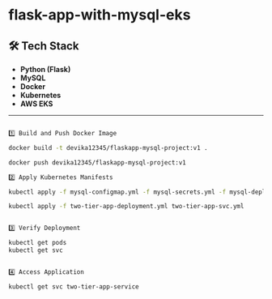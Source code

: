 # flask-app-with-mysql-eks

## 🛠 Tech Stack
- **Python (Flask)**
- **MySQL**
- **Docker**
- **Kubernetes**
- **AWS EKS**
---
```bash

1️⃣ Build and Push Docker Image

docker build -t devika12345/flaskapp-mysql-project:v1 .

docker push devika12345/flaskapp-mysql-project:v1

2️⃣ Apply Kubernetes Manifests

kubectl apply -f mysql-configmap.yml -f mysql-secrets.yml -f mysql-deployment.yml -f mysql-svc.yml

kubectl apply -f two-tier-app-deployment.yml two-tier-app-svc.yml


3️⃣ Verify Deployment

kubectl get pods
kubectl get svc


4️⃣ Access Application

kubectl get svc two-tier-app-service
